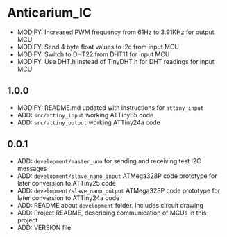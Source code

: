 # Anticarium_IC

- MODIFY: Increased PWM frequency from 61Hz to 3.91KHz for output MCU
- MODIFY: Send 4 byte float values to i2c from input MCU
- MODIFY: Switch to DHT22 from DHT11 for input MCU
- MODIFY: Use DHT.h instead of TinyDHT.h for DHT readings for input MCU

## 1.0.0
- MODIFY: README.md updated with instructions for `attiny_input`
- ADD: `src/attiny_input` working ATTiny85 code
- ADD: `src/attiny_output` working ATTiny24a code

## 0.0.1
- ADD: `development/master_uno` for sending and receiving test I2C messages
- ADD: `development/slave_nano_input` ATMega328P code prototype for later conversion to ATTiny25 code
- ADD: `development/slave_nano_output` ATMega328P code prototype for later conversion to ATTiny24a code
- ADD: README about `development` folder. Includes circuit drawing
- ADD: Project README, describing communication of MCUs in this project
- ADD: VERSION file